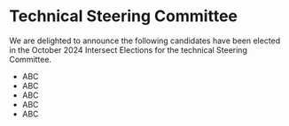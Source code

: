 # Technical Steering Committee

We are delighted to announce the following candidates have been elected in the October 2024 Intersect Elections for the technical Steering Committee.

* ABC
* ABC
* ABC
* ABC
* ABC

